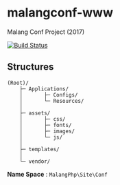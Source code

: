 # malangconf-www 

Malang Conf Project (2017)

[![Build Status](https://travis-ci.org/MalangPHP/malangconf-www.svg?branch=dev)](https://travis-ci.org/MalangPHP/malangconf-www)

## Structures

```
(Root)/
    ├─ Applications/
    │       ├─ Configs/
    │       └─ Resources/
    │
    ├─ assets/
    │       ├─ css/
    │       ├─ fonts/
    │       ├─ images/
    │       └─ js/
    │
    ├─ templates/
    │
    └─ vendor/
```

**Name Space** : ```MalangPhp\Site\Conf```
